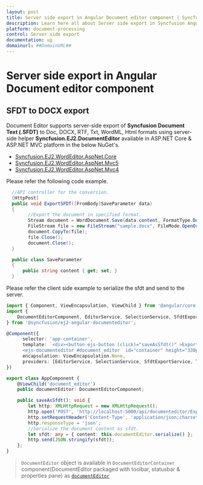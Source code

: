 ```yaml
---
layout: post
title: Server side export in Angular Document editor component | Syncfusion
description: Learn here all about Server side export in Syncfusion Angular Document editor component of Syncfusion Essential JS 2 and more.
platform: document-processing
control: Server side export 
documentation: ug
domainurl: ##DomainURL##
---
```


# Server side export in Angular Document editor component

## SFDT to DOCX export

Document Editor supports server-side export of **Syncfusion Document Text (.SFDT)** to Doc, DOCX, RTF, Txt, WordML, Html formats using server-side helper **Syncfusion.EJ2.DocumentEditor** available in ASP.NET Core & ASP.NET MVC platform in the below NuGet's.

* [Syncfusion.EJ2.WordEditor.AspNet.Core](https://www.nuget.org/packages/Syncfusion.EJ2.WordEditor.AspNet.Core)
* [Syncfusion.EJ2.WordEditor.AspNet.Mvc5](https://www.nuget.org/packages/Syncfusion.EJ2.WordEditor.AspNet.Mvc5)
* [Syncfusion.EJ2.WordEditor.AspNet.Mvc4](https://www.nuget.org/packages/Syncfusion.EJ2.WordEditor.AspNet.Mvc4)

Please refer the following code example.

```csharp
  //API controller for the conversion.
  [HttpPost]
  public void ExportSFDT([FromBody]SaveParameter data)
  {
        //Export the document in specified format.
        Stream document = WordDocument.Save(data.content, FormatType.Docx);
        FileStream file = new FileStream("sample.docx", FileMode.OpenOrCreate, FileAccess.ReadWrite);
        document.CopyTo(file);
        file.Close();
        document.Close();
  }

  public class SaveParameter
  {
      public string content { get; set; }
  }
```

Please refer the client side example to serialize the sfdt and send to the server.

```typescript
import { Component, ViewEncapsulation, ViewChild } from '@angular/core';
import {
    DocumentEditorComponent, EditorService, SelectionService, SfdtExportService, TextExportService, WordExportService
} from '@syncfusion/ej2-angular-documenteditor';

@Component({
      selector: 'app-container',
      template: `<div><button ejs-button (click)="saveAsSfdt()" >Export SFDT</button>
      <ejs-documenteditor #document_editor  id="container" height="330px" style="display:block" [isReadOnly]=false [enableEditor]=true [enableWordExport]=true [enableSfdtExport]=true> </ejs-documenteditor></div>`,
      encapsulation: ViewEncapsulation.None,
      providers: [EditorService, SelectionService, SfdtExportService, TextExportService]
})

export class AppComponent {
    @ViewChild('document_editor')
    public documentEditor: DocumentEditorComponent;

    public saveAsSfdt(): void {
        let http: XMLHttpRequest = new XMLHttpRequest();
        http.open('POST', 'http://localhost:5000/api/documenteditor/ExportSFDT');
        http.setRequestHeader('Content-Type', 'application/json;charset=UTF-8');
        http.responseType = 'json';
        //Serialize the document content as sfdt.
        let sfdt: any = { content: this.documentEditor.serialize() };
        http.send(JSON.stringify(sfdt));
    };
}
```

> `DocumentEditor` object is available in `DocumentEditorContainer` component(DocumentEditor packaged with toolbar, statusbar & properties pane) as [`documentEditor`](https://ej2.syncfusion.com/angular/documentation/api/document-editor-container#documenteditor)
